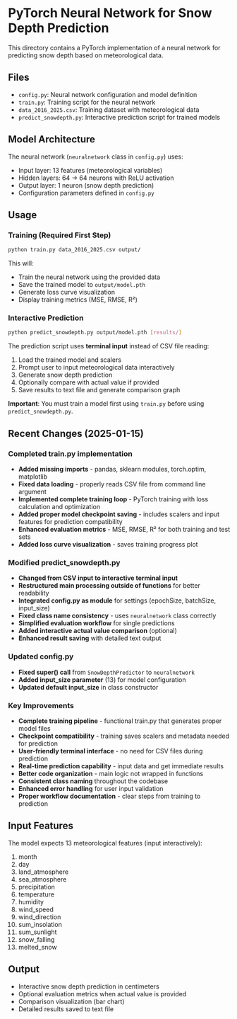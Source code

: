 # PyTorch Neural Network for Snow Depth Prediction

This directory contains a PyTorch implementation of a neural network for predicting snow depth based on meteorological data.

## Files

- `config.py`: Neural network configuration and model definition
- `train.py`: Training script for the neural network
- `data_2016_2025.csv`: Training dataset with meteorological data
- `predict_snowdepth.py`: Interactive prediction script for trained models

## Model Architecture

The neural network (`neuralnetwork` class in `config.py`) uses:
- Input layer: 13 features (meteorological variables)
- Hidden layers: 64 → 64 neurons with ReLU activation
- Output layer: 1 neuron (snow depth prediction)
- Configuration parameters defined in `config.py`

## Usage

### Training (Required First Step)
```bash
python train.py data_2016_2025.csv output/
```

This will:
- Train the neural network using the provided data
- Save the trained model to `output/model.pth`
- Generate loss curve visualization
- Display training metrics (MSE, RMSE, R²)

### Interactive Prediction
```bash
python predict_snowdepth.py output/model.pth [results/]
```

The prediction script uses **terminal input** instead of CSV file reading:
1. Load the trained model and scalers
2. Prompt user to input meteorological data interactively
3. Generate snow depth prediction
4. Optionally compare with actual value if provided
5. Save results to text file and generate comparison graph

**Important**: You must train a model first using `train.py` before using `predict_snowdepth.py`.

## Recent Changes (2025-01-15)

### Completed train.py implementation
- **Added missing imports** - pandas, sklearn modules, torch.optim, matplotlib
- **Fixed data loading** - properly reads CSV file from command line argument
- **Implemented complete training loop** - PyTorch training with loss calculation and optimization
- **Added proper model checkpoint saving** - includes scalers and input features for prediction compatibility
- **Enhanced evaluation metrics** - MSE, RMSE, R² for both training and test sets
- **Added loss curve visualization** - saves training progress plot

### Modified predict_snowdepth.py
- **Changed from CSV input to interactive terminal input**
- **Restructured main processing outside of functions** for better readability
- **Integrated config.py as module** for settings (epochSize, batchSize, input_size)
- **Fixed class name consistency** - uses `neuralnetwork` class correctly
- **Simplified evaluation workflow** for single predictions
- **Added interactive actual value comparison** (optional)
- **Enhanced result saving** with detailed text output

### Updated config.py
- **Fixed super() call** from `SnowDepthPredictor` to `neuralnetwork`
- **Added input_size parameter** (13) for model configuration
- **Updated default input_size** in class constructor

### Key Improvements
- **Complete training pipeline** - functional train.py that generates proper model files
- **Checkpoint compatibility** - training saves scalers and metadata needed for prediction
- **User-friendly terminal interface** - no need for CSV files during prediction
- **Real-time prediction capability** - input data and get immediate results
- **Better code organization** - main logic not wrapped in functions
- **Consistent class naming** throughout the codebase
- **Enhanced error handling** for user input validation
- **Proper workflow documentation** - clear steps from training to prediction

## Input Features

The model expects 13 meteorological features (input interactively):
1. month
2. day
3. land_atmosphere
4. sea_atmosphere
5. precipitation
6. temperature
7. humidity
8. wind_speed
9. wind_direction
10. sum_insolation
11. sum_sunlight
12. snow_falling
13. melted_snow

## Output

- Interactive snow depth prediction in centimeters
- Optional evaluation metrics when actual value is provided
- Comparison visualization (bar chart)
- Detailed results saved to text file
